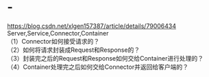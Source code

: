 # -
https://blog.csdn.net/xlgen157387/article/details/79006434<br/>
Server,Service,Connector,Container<br/>
（1）Connector如何接受请求的？ <br/>
（2）如何将请求封装成Request和Response的？ <br/>
（3）封装完之后的Request和Response如何交给Container进行处理的？ <br/>
（4）Container处理完之后如何交给Connector并返回给客户端的？<br/>

